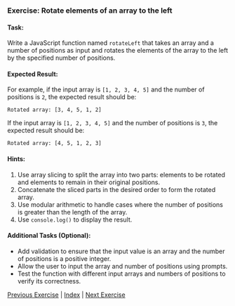 ### Exercise: Rotate elements of an array to the left

#### Task:
Write a JavaScript function named `rotateLeft` that takes an array and a number of positions as input and rotates the elements of the array to the left by the specified number of positions.

#### Expected Result:
For example, if the input array is `[1, 2, 3, 4, 5]` and the number of positions is `2`, the expected result should be:
```
Rotated array: [3, 4, 5, 1, 2]
```
If the input array is `[1, 2, 3, 4, 5]` and the number of positions is `3`, the expected result should be:
```
Rotated array: [4, 5, 1, 2, 3]
```

#### Hints:
1. Use array slicing to split the array into two parts: elements to be rotated and elements to remain in their original positions.
2. Concatenate the sliced parts in the desired order to form the rotated array.
3. Use modular arithmetic to handle cases where the number of positions is greater than the length of the array.
4. Use `console.log()` to display the result.

#### Additional Tasks (Optional):
- Add validation to ensure that the input value is an array and the number of positions is a positive integer.
- Allow the user to input the array and number of positions using prompts.
- Test the function with different input arrays and numbers of positions to verify its correctness.


[Previous Exercise](../13/README.md) | [Index](../../README.md) | [Next Exercise](../15/README.md)